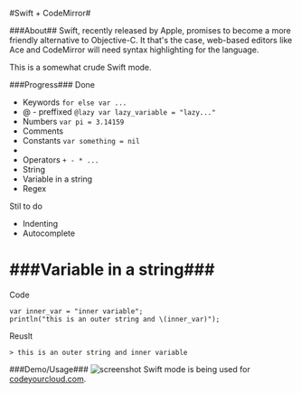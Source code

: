 #Swift + CodeMirror#

###About##
Swift, recently released by Apple, promises to become a more friendly alternative to Objective-C. It that's the case, web-based editors like Ace and CodeMirror will need syntax highlighting for the language.

This is a somewhat crude Swift mode.

###Progress###
Done
<ul>
  <li>Keywords <code>for else var ...</code></li>
  <li>@ - preffixed <code>@lazy var lazy_variable = "lazy..."</code></li>
  <li>Numbers <code>var pi = 3.14159</code></li>
  <li>Comments</li>
  <li>Constants <code>var something = nil</code><li>
  <li>Operators <code>+ - * ...</code></li>
  <li>String</li>
  <li>Variable in a string</li>
  <li>Regex</li>
</ul>

Stil to do
<ul>
  <li>Indenting</li>
  <li>Autocomplete</li>
</ul>

###Variable in a string###
========
Code
```
var inner_var = "inner variable";
println("this is an outer string and \(inner_var)");
```
Reuslt
```
> this is an outer string and inner variable
```

###Demo/Usage###
<img src="swift.git" alt="screenshot">
Swift mode is being used for <a href="https://codeyourcloud.com">codeyourcloud.com</a>.
